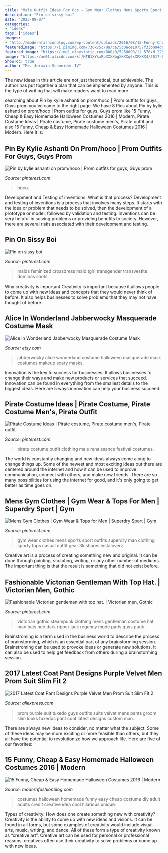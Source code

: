 ```yaml
---
title: "Male Outfit Ideas For Ocs ~ Gym Wear Clothes Mens Sports Sport Outfits Superdry Man Clothing Sporty Tops Casual Outfit Gear 3k Shares Instaloverz"
description: "Pin on sissy boi"
date: "2023-09-07"
categories:
- "ideas"
tags: ["ideas"]
images:
- "http://modernfashionblog.com/wp-content/uploads/2016/08/15-Funny-Cheap-Easy-Homemade-Halloween-Costumes-2016-14.jpg"
featuredImage: "https://i.pinimg.com/736x/5c/0a/ce/5c0ace10757f33b094d693852dfd2fcd.jpg"
featured_image: "https://img1.etsystatic.com/000/0/5250090/il_570xN.225667919.jpg"
image: "https://ae01.alicdn.com/kf/HTB1XYsxRpXXXXbgXXXXq6xXFXXX4/2017-Latest-Coat-Pant-Designs-Purple-Velvet-Men-Prom-Suit-Slim-Fit-2-Piece-Tuxedo-Custom.jpg"
ShowToc: true
author: "Mr. Jermain Schneider IV"
---
```



The new ideas in this article are not just theoretical, but achievable. The author has put together a plan that can be implemented by anyone. This is the type of writing that will make readers want to read more.

	

		
searching about Pin by kylie ashanti on prom/hoco | Prom outfits for guys, Guys prom you've came to the right page. We have 8 Pics about Pin by kylie ashanti on prom/hoco | Prom outfits for guys, Guys prom like 15 Funny, Cheap &amp; Easy Homemade Halloween Costumes 2016 | Modern, Pirate Costume Ideas | Pirate costume, Pirate costume men&#039;s, Pirate outfit and also 15 Funny, Cheap &amp; Easy Homemade Halloween Costumes 2016 | Modern. Here it is:
		
    
## Pin By Kylie Ashanti On Prom/hoco | Prom Outfits For Guys, Guys Prom

<img loading=lazy src="https://i.pinimg.com/736x/bb/b5/61/bbb5612313356605b335b13e8ca5c76b.jpg" onerror="this.onerror=null;this.src='https://tse4.mm.bing.net/th?id=OIP.lccUOkQn6POaL5dX_-rdaQHaJ3&amp;pid=15.1';" alt="Pin by kylie ashanti on prom/hoco | Prom outfits for guys, Guys prom">

_Source: pinterest.com_

>hoco. 

	

Development and Testing of inventions: What is that process?
Development and testing of inventions is a process that involves many steps. It starts with the idea or problem that needs to be solved, then the development of a prototype or model, followed by validation and testing. Inventions can be very helpful in solving problems or providing benefits to society. However, there are several risks associated with their development and testing.

    
## Pin On Sissy Boi

<img loading=lazy src="https://i.pinimg.com/736x/9f/bd/f8/9fbdf873f7018eae837dea233bb922a1.jpg" onerror="this.onerror=null;this.src='https://tse4.mm.bing.net/th?id=OIP.M5rb35i9nvIayTCYlwoz2wHaPZ&amp;pid=15.1';" alt="Pin on sissy boi">

_Source: pinterest.com_

>maids feminized crossdress maid tgirl transgender transvestite dominas shots. 

	

Why creativity is important
Creativity is important because it allows people to come up with new ideas and concepts that they would never think of before. It also helps businesses to solve problems that they may not have thought of before.

    
## Alice In Wonderland Jabberwocky Masquerade Costume Mask

<img loading=lazy src="https://img1.etsystatic.com/000/0/5250090/il_570xN.225667919.jpg" onerror="this.onerror=null;this.src='https://tse3.mm.bing.net/th?id=OIP.2LZb7rh5mAeP8Wwgjda48QHaJ4&amp;pid=15.1';" alt="Alice in Wonderland Jabberwocky Masquerade Costume Mask">

_Source: etsy.com_

>jabberwocky alice wonderland costume halloween masquerade mask costumes makeup scary masks. 

	

Innovation is the key to success for businesses. It allows businesses to change their ways and make new products or services that succeed. Innovation can be found in everything from the smallest details to the biggest ideas. Here are 5 ways innovation can help your business succeed: 

    
## Pirate Costume Ideas | Pirate Costume, Pirate Costume Men&#039;s, Pirate Outfit

<img loading=lazy src="https://i.pinimg.com/736x/5c/0a/ce/5c0ace10757f33b094d693852dfd2fcd.jpg" onerror="this.onerror=null;this.src='https://tse4.mm.bing.net/th?id=OIP.gsp8i0NIJ1ylSUUEXrofLQHaLH&amp;pid=15.1';" alt="Pirate Costume Ideas | Pirate costume, Pirate costume men&#039;s, Pirate outfit">

_Source: pinterest.com_

>pirate costume outfit clothing male renaissance festival costumes. 

	

The world is constantly changing and new ideas always come along to change things up. Some of the newest and most exciting ideas out there are centered around the internet and how it can be used to improve communication, connect with others, and make new friends. There are so many possibilities for using the internet for good, and it's only going to get better as time goes on.

    
## Mens Gym Clothes | Gym Wear &amp; Tops For Men | Superdry Sport | Gym

<img loading=lazy src="https://i.pinimg.com/736x/1f/59/ec/1f59eccef80f136bbd50052385ab765d--mens-gym-clothes-gym-wear.jpg" onerror="this.onerror=null;this.src='https://tse3.mm.bing.net/th?id=OIP.oJFx6dcPXRIgkJdIpIjbzQHaLZ&amp;pid=15.1';" alt="Mens Gym Clothes | Gym Wear &amp; Tops for Men | Superdry Sport | Gym">

_Source: pinterest.com_

>gym wear clothes mens sports sport outfits superdry man clothing sporty tops casual outfit gear 3k shares instaloverz. 

	

Creative art is a process of creating something new and original. It can be done through painting, sculpting, writing, or any other number of mediums. The important thing is that the result is something that did not exist before.

    
## Fashionable Victorian Gentleman With Top Hat. | Victorian Men, Gothic

<img loading=lazy src="https://i.pinimg.com/736x/5c/fe/30/5cfe304ffbde5d6b1cab0f2d31f987bc--victorian-mens-fashion-gothic-men.jpg" onerror="this.onerror=null;this.src='https://tse4.mm.bing.net/th?id=OIP.nc287z8eywLaj6JVFhvaiAHaLH&amp;pid=15.1';" alt="Fashionable Victorian gentleman with top hat. | Victorian men, Gothic">

_Source: pinterest.com_

>victorian gothic steampunk clothing mens gentleman costume hat man hats neo dark ripper jack regency mode paris guys punk. 

	

Brainstroming is a term used in the business world to describe the process of brainstorming, which is an essential part of any brainstorming session. Brainstroming can be used to provoke ideas or generate new solutions. It can also be used to help get feedback from others during a brainstorming session.

    
## 2017 Latest Coat Pant Designs Purple Velvet Men Prom Suit Slim Fit 2

<img loading=lazy src="https://ae01.alicdn.com/kf/HTB1XYsxRpXXXXbgXXXXq6xXFXXX4/2017-Latest-Coat-Pant-Designs-Purple-Velvet-Men-Prom-Suit-Slim-Fit-2-Piece-Tuxedo-Custom.jpg" onerror="this.onerror=null;this.src='https://tse4.mm.bing.net/th?id=OIP.OxA-o6MQjSSK3gUCrl5bAgHaLG&amp;pid=15.1';" alt="2017 Latest Coat Pant Designs Purple Velvet Men Prom Suit Slim Fit 2">

_Source: aliexpress.com_

>prom purple suit tuxedo guys outfits suits velvet mens pants groom slim looks tuxedos pant coat latest designs custom man. 

	

There are always new ideas to consider, no matter what the subject. Some of these ideas may be more exciting or more feasible than others, but they all have the potential to revolutionize how we approach life. Here are five of our favorites: 

    
## 15 Funny, Cheap &amp; Easy Homemade Halloween Costumes 2016 | Modern

<img loading=lazy src="http://modernfashionblog.com/wp-content/uploads/2016/08/15-Funny-Cheap-Easy-Homemade-Halloween-Costumes-2016-14.jpg" onerror="this.onerror=null;this.src='https://tse3.mm.bing.net/th?id=OIP.I1-3cAOyz0Do0E-cNDjrFwHaHS&amp;pid=15.1';" alt="15 Funny, Cheap &amp; Easy Homemade Halloween Costumes 2016 | Modern">

_Source: modernfashionblog.com_

>costumes halloween homemade funny easy cheap costume diy adult adults credit creative idea cool hilarious unique. 

	

Types of creativity: How does one create something new with creativity?
Creativity is the ability to come up with new ideas and visions. It can be found in all forms, but some examples of creativity would include visual arts, music, writing, and dance. All of these form a type of creativity known as “creative art”. Creative art can be used for personal or professional reasons. creatives often use their creativity to solve problems or come up with new ideas.

